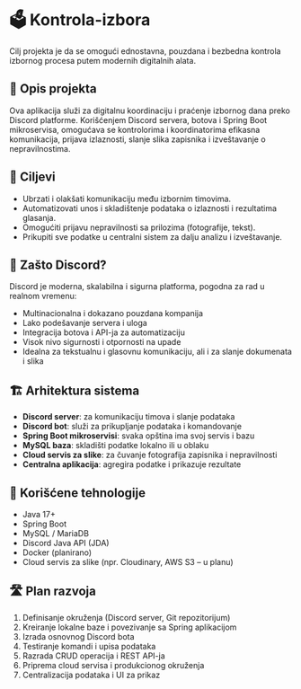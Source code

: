 # 🗳️ Kontrola-izbora
Cilj projekta je da se omogući ednostavna, pouzdana i bezbedna kontrola izbornog procesa putem modernih digitalnih alata.

## 📌 Opis projekta

Ova aplikacija služi za digitalnu koordinaciju i praćenje izbornog dana preko Discord platforme. Korišćenjem Discord servera, botova i Spring Boot mikroservisa, omogućava se kontrolorima i koordinatorima efikasna komunikacija, prijava izlaznosti, slanje slika zapisnika i izveštavanje o nepravilnostima.

## 🎯 Ciljevi

- Ubrzati i olakšati komunikaciju među izbornim timovima.
- Automatizovati unos i skladištenje podataka o izlaznosti i rezultatima glasanja.
- Omogućiti prijavu nepravilnosti sa prilozima (fotografije, tekst).
- Prikupiti sve podatke u centralni sistem za dalju analizu i izveštavanje.

## 🤖 Zašto Discord?

Discord je moderna, skalabilna i sigurna platforma, pogodna za rad u realnom vremenu:
- Multinacionalna i dokazano pouzdana kompanija
- Lako podešavanje servera i uloga
- Integracija botova i API-ja za automatizaciju
- Visok nivo sigurnosti i otpornosti na upade
- Idealna za tekstualnu i glasovnu komunikaciju, ali i za slanje dokumenata i slika

## 🏗️ Arhitektura sistema

- **Discord server**: za komunikaciju timova i slanje podataka
- **Discord bot**: služi za prikupljanje podataka i komandovanje
- **Spring Boot mikroservisi**: svaka opština ima svoj servis i bazu
- **MySQL baza**: skladišti podatke lokalno ili u oblaku
- **Cloud servis za slike**: za čuvanje fotografija zapisnika i nepravilnosti
- **Centralna aplikacija**: agregira podatke i prikazuje rezultate

## 🧰 Korišćene tehnologije

- Java 17+
- Spring Boot
- MySQL / MariaDB
- Discord Java API (JDA)
- Docker (planirano)
- Cloud servis za slike (npr. Cloudinary, AWS S3 – u planu)

## 🛣️ Plan razvoja

1. Definisanje okruženja (Discord server, Git repozitorijum)
2. Kreiranje lokalne baze i povezivanje sa Spring aplikacijom
3. Izrada osnovnog Discord bota
4. Testiranje komandi i upisa podataka
5. Razrada CRUD operacija i REST API-ja
6. Priprema cloud servisa i produkcionog okruženja
7. Centralizacija podataka i UI za prikaz

